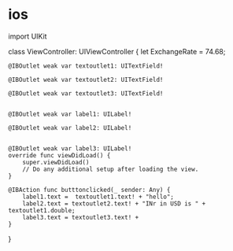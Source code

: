 # ios
import UIKit

class ViewController: UIViewController {
    let ExchangeRate = 74.68;

    @IBOutlet weak var textoutlet1: UITextField!
    
    @IBOutlet weak var textoutlet2: UITextField!
    
    @IBOutlet weak var textoutlet3: UITextField!
    
    
    @IBOutlet weak var label1: UILabel!
    
    @IBOutlet weak var label2: UILabel!
    
    
    @IBOutlet weak var label3: UILabel!
    override func viewDidLoad() {
        super.viewDidLoad()
        // Do any additional setup after loading the view.
    }

    @IBAction func butttonclicked(_ sender: Any) {
        label1.text =  textoutlet1.text! + "hello";
        label2.text = textoutlet2.text! + "INr in USD is " + textoutlet1.double;
        label3.text = textoutlet3.text! +
    }
    
}

